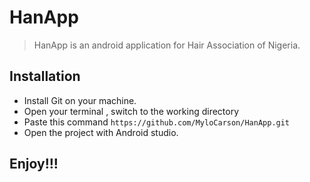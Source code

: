 # HanApp
> HanApp is an android application for Hair Association of Nigeria.

## Installation

* Install Git on your machine.
* Open your terminal , switch to the working directory
* Paste this command ```https://github.com/MyloCarson/HanApp.git```
* Open the project with Android studio.

## Enjoy!!!
